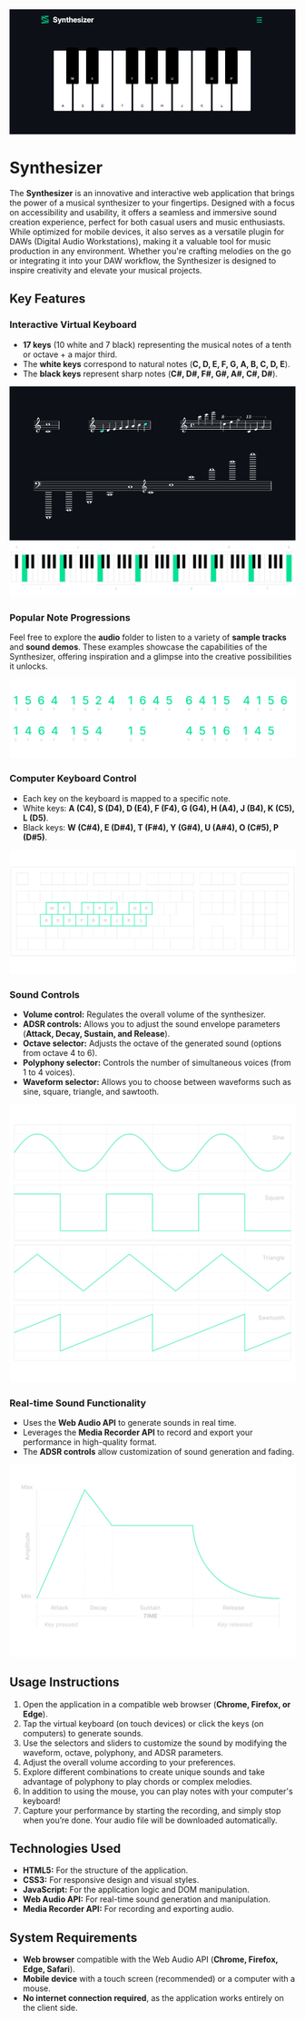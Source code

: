 <img src="images/screenshot.png">

# Synthesizer
The **Synthesizer** is an innovative and interactive web application that brings the power of a musical synthesizer to your fingertips. Designed with a focus on accessibility and usability, it offers a seamless and immersive sound creation experience, perfect for both casual users and music enthusiasts. While optimized for mobile devices, it also serves as a versatile plugin for DAWs (Digital Audio Workstations), making it a valuable tool for music production in any environment. Whether you're crafting melodies on the go or integrating it into your DAW workflow, the Synthesizer is designed to inspire creativity and elevate your musical projects.

## Key Features
### Interactive Virtual Keyboard
- **17 keys** (10 white and 7 black) representing the musical notes of a tenth or octave + a major third.
- The **white keys** correspond to natural notes (**C, D, E, F, G, A, B, C, D, E**).
- The **black keys** represent sharp notes (**C#, D#, F#, G#, A#, C#, D#**).

<img src="images/octaves.png">
<img src="images/frequencies.svg">

### Popular Note Progressions
Feel free to explore the **audio** folder to listen to a variety of **sample tracks** and **sound demos**. These examples showcase the capabilities of the Synthesizer, offering inspiration and a glimpse into the creative possibilities it unlocks.

<img src="images/progressions.svg">

### Computer Keyboard Control
- Each key on the keyboard is mapped to a specific note.
- White keys: **A (C4), S (D4), D (E4), F (F4), G (G4), H (A4), J (B4), K (C5), L (D5)**.
- Black keys: **W (C#4), E (D#4), T (F#4), Y (G#4), U (A#4), O (C#5), P (D#5)**.

<img src="images/QWERTY_keyboard_diagram.svg">

### Sound Controls
- **Volume control:** Regulates the overall volume of the synthesizer.
- **ADSR controls:** Allows you to adjust the sound envelope parameters (**Attack, Decay, Sustain, and Release**).
- **Octave selector:** Adjusts the octave of the generated sound (options from octave 4 to 6).
- **Polyphony selector:** Controls the number of simultaneous voices (from 1 to 4 voices).
- **Waveform selector:** Allows you to choose between waveforms such as sine, square, triangle, and sawtooth.

<img src="images/waveforms.svg">

### Real-time Sound Functionality
- Uses the **Web Audio API** to generate sounds in real time.
- Leverages the **Media Recorder API** to record and export your performance in high-quality format.
- The **ADSR controls** allow customization of sound generation and fading.

<img src="images/ADSR.svg">

## Usage Instructions
1. Open the application in a compatible web browser (**Chrome, Firefox, or Edge**).
2. Tap the virtual keyboard (on touch devices) or click the keys (on computers) to generate sounds.
3. Use the selectors and sliders to customize the sound by modifying the waveform, octave, polyphony, and ADSR parameters.
4. Adjust the overall volume according to your preferences.
5. Explore different combinations to create unique sounds and take advantage of polyphony to play chords or complex melodies.
6. In addition to using the mouse, you can play notes with your computer's keyboard!
7. Capture your performance by starting the recording, and simply stop when you’re done. Your audio file will be downloaded automatically.

## Technologies Used
- **HTML5:** For the structure of the application.
- **CSS3:** For responsive design and visual styles.
- **JavaScript:** For the application logic and DOM manipulation.
- **Web Audio API:** For real-time sound generation and manipulation.
- **Media Recorder API:** For recording and exporting audio.

## System Requirements
- **Web browser** compatible with the Web Audio API (**Chrome, Firefox, Edge, Safari**).
- **Mobile device** with a touch screen (recommended) or a computer with a mouse.
- **No internet connection required**, as the application works entirely on the client side.